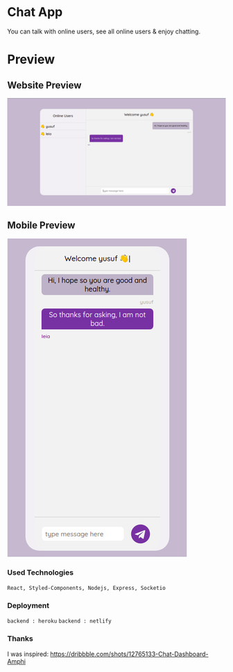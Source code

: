 # Chat App
You can talk with  online users,
see all online users & enjoy chatting.

# Preview
## Website Preview
![Image of chat](webSitePreview.png)
## Mobile Preview
![Image of chat](mobilePreview.png)

### Used Technologies
```React, Styled-Components, Nodejs, Express, Socketio```
### Deployment
```backend : heroku```
```backend : netlify```

### Thanks
I was inspired: https://dribbble.com/shots/12765133-Chat-Dashboard-Amphi
